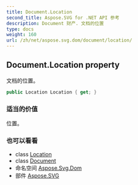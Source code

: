 ```yaml
---
title: Document.Location
second_title: Aspose.SVG for .NET API 参考
description: Document 财产. 文档的位置
type: docs
weight: 160
url: /zh/net/aspose.svg.dom/document/location/
---
```

## Document.Location property

文档的位置。

```csharp
public Location Location { get; }
```

### 适当的价值

位置。

### 也可以看看

* class [Location](../../../aspose.svg.window/location/)
* class [Document](../)
* 命名空间 [Aspose.Svg.Dom](../../document/)
* 部件 [Aspose.SVG](../../../)


